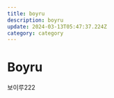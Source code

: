 ```yaml
---
title: boyru
description: boyru
update: 2024-03-13T05:47:37.224Z
category: category
---
```


# Boyru

보이루222
